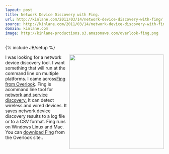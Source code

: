 ```yaml
---
layout: post
title: Network Device Discovery with Fing.
url: http://kinlane.com/2011/03/14/network-device-discovery-with-fing/
source: http://kinlane.com/2011/03/14/network-device-discovery-with-fing/
domain: kinlane.com
image: http://kinlane-productions.s3.amazonaws.com/overlook-fing.png
---
```

{% include JB/setup %}<p>
     <img class="c1"
        src="http://kinlane-productions.s3.amazonaws.com/overlook-fing.png"
        alt=""
        width="300"
        align="right" />I was looking for a network device discovery tool. I want something that will run at the command line on multiple platforms. I came across<a title="Fing"
        href="http://www.over-look.com/site/">Fing from Overlook</a>. Fing is acommand line tool for <a title="Network and Service Discovery"
        href="http://www.over-look.com/site/">network and service discovery.</a> It can detect wireless and wired devices. It saves network device discovery results to a log file or to a CSV format. Fing runs on Windows Linux and Mac. You can <a title="Download Fing"
        href="http://www.over-look.com/site/index.php/download">download Fing</a> from the Overlook site..
</p>